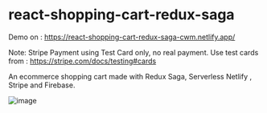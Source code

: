 # react-shopping-cart-redux-saga
Demo on : https://react-shopping-cart-redux-saga-cwm.netlify.app/

Note: Stripe Payment using Test Card only, no real payment. Use test cards from : https://stripe.com/docs/testing#cards

An ecommerce shopping cart made with Redux Saga, Serverless Netlify , Stripe and Firebase.

![image](https://user-images.githubusercontent.com/65886071/165968100-56731150-6666-40e6-a0f6-be279cdf5553.png)
